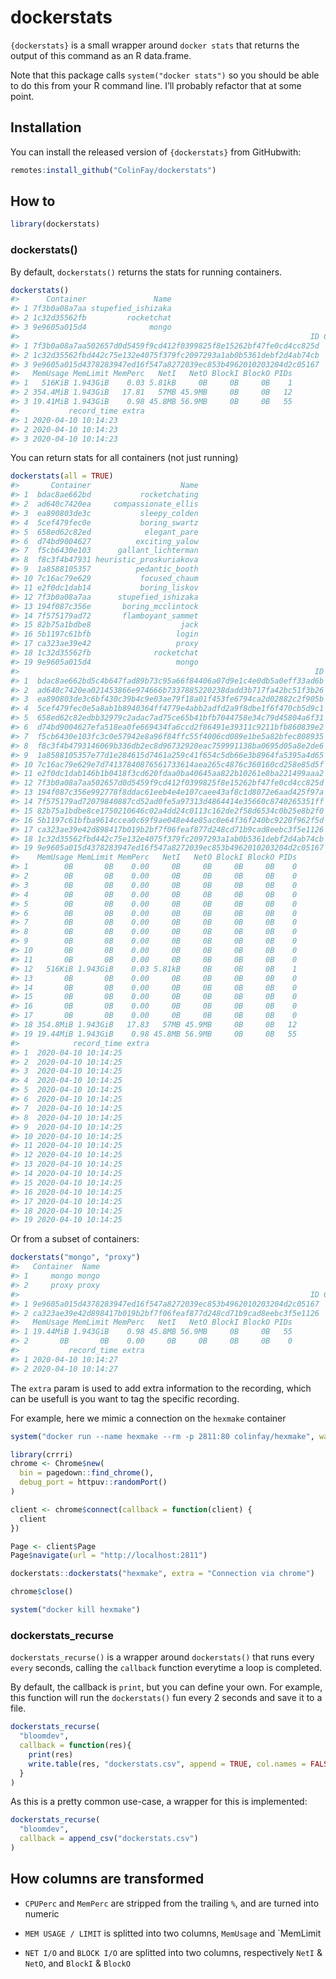 
<!-- README.md is generated from README.Rmd. Please edit that file -->

# dockerstats

<!-- badges: start -->

<!-- badges: end -->

`{dockerstats}` is a small wrapper around `docker stats` that returns
the output of this command as an R data.frame.

Note that this package calls `system("docker stats")` so you should be
able to do this from your R command line. I’ll probably refactor that at
some point.

## Installation

You can install the released version of `{dockerstats}` from GitHubwith:

``` r
remotes:install_github("ColinFay/dockerstats")
```

## How to

``` r
library(dockerstats)
```

### dockerstats()

By default, `dockerstats()` returns the stats for running containers.

``` r
dockerstats()
#>      Container               Name
#> 1 7f3b0a08a7aa stupefied_ishizaka
#> 2 1c32d35562fb         rocketchat
#> 3 9e9605a015d4              mongo
#>                                                                 ID CPUPerc
#> 1 7f3b0a08a7aa502657d0d5459f9cd412f0399825f8e15262bf47fe0cd4cc825d    0.00
#> 2 1c32d35562fbd442c75e132e4075f379fc2097293a1ab0b5361debf2d4ab74cb    0.22
#> 3 9e9605a015d4378283947ed16f547a8272039ec853b4962010203204d2c05167    2.74
#>   MemUsage MemLimit MemPerc   NetI   NetO BlockI BlockO PIDs
#> 1   516KiB 1.943GiB    0.03 5.81kB     0B     0B     0B    1
#> 2 354.4MiB 1.943GiB   17.81   57MB 45.9MB     0B     0B   12
#> 3 19.41MiB 1.943GiB    0.98 45.8MB 56.9MB     0B     0B   55
#>           record_time extra
#> 1 2020-04-10 10:14:23      
#> 2 2020-04-10 10:14:23      
#> 3 2020-04-10 10:14:23
```

You can return stats for all containers (not just running)

``` r
dockerstats(all = TRUE)
#>       Container                    Name
#> 1  bdac8ae662bd           rocketchating
#> 2  ad640c7420ea     compassionate_ellis
#> 3  ea890803de3c           sleepy_colden
#> 4  5cef479fec0e           boring_swartz
#> 5  658ed62c82ed            elegant_pare
#> 6  d74bd9004627          exciting_yalow
#> 7  f5cb6430e103      gallant_lichterman
#> 8  f8c3f4b47931 heuristic_proskuriakova
#> 9  1a8588105357          pedantic_booth
#> 10 7c16ac79e629           focused_chaum
#> 11 e2f0dc1dab14           boring_liskov
#> 12 7f3b0a08a7aa      stupefied_ishizaka
#> 13 194f087c356e       boring_mcclintock
#> 14 7f575179ad72       flamboyant_sammet
#> 15 82b75a1bdbe8                    jack
#> 16 5b1197c61bfb                   login
#> 17 ca323ae39e42                   proxy
#> 18 1c32d35562fb              rocketchat
#> 19 9e9605a015d4                   mongo
#>                                                                  ID CPUPerc
#> 1  bdac8ae662bd5c4b647fad89b73c95a66f84406a07d9e1c4e0db5a0eff33ad6b    0.00
#> 2  ad640c7420ea021453866e974666b7337885220238dadd3b717fa42bc51f3b26    0.00
#> 3  ea890803de3c6bf430c39b4c9e03ae79f18a01f453fe6794ca2d02882c2f905b    0.00
#> 4  5cef479fec0e5a8ab1b8940364ff4779e4abb2adfd2a9f8dbe1f6f470cb5d9c1    0.00
#> 5  658ed62c82edbb32979c2adac7ad75ce65b41bfb7044758e34c79d45804a6f31    0.00
#> 6  d74bd9004627efa518ea0fe669434fa6ccd2f86491e39311c9211bfb860839e2    0.00
#> 7  f5cb6430e103fc3c0e57942e8a96f84ffc55f4006cd089e1be5a82bfec808935    0.00
#> 8  f8c3f4b4793146069b336db2ec8d96732920eac759991138ba0695d05a8e2de6    0.00
#> 9  1a8588105357e77d1e284615d7461a259c41f654c5db66e3b8964fa5395a4d65    0.00
#> 10 7c16ac79e629e7d74137840876561733614aea265c4876c360160cd258e85d5f    0.00
#> 11 e2f0dc1dab146b1b0418f3cd620fdaa0ba40645aa822b10261e8ba221499aaa2    0.00
#> 12 7f3b0a08a7aa502657d0d5459f9cd412f0399825f8e15262bf47fe0cd4cc825d    0.00
#> 13 194f087c356e992778f8ddac61eeb4e4e107caee43af8c1d8072e6aad425f97a    0.00
#> 14 7f575179ad72079840887cd52ad0fe5a97313d4864414e35660c8740265351ff    0.00
#> 15 82b75a1bdbe8ce1750210646c02a4dd24c0113c162de2f58d6534c0b25e8b2f0    0.00
#> 16 5b1197c61bfba9614ccea0c69f9ae048e44e85ac0e64f36f240bc9220f962f5d    0.00
#> 17 ca323ae39e42d898417b019b2bf7f06feaf877d248cd71b9cad8eebc3f5e1126    0.00
#> 18 1c32d35562fbd442c75e132e4075f379fc2097293a1ab0b5361debf2d4ab74cb    0.09
#> 19 9e9605a015d4378283947ed16f547a8272039ec853b4962010203204d2c05167    1.95
#>    MemUsage MemLimit MemPerc   NetI   NetO BlockI BlockO PIDs
#> 1        0B       0B    0.00     0B     0B     0B     0B    0
#> 2        0B       0B    0.00     0B     0B     0B     0B    0
#> 3        0B       0B    0.00     0B     0B     0B     0B    0
#> 4        0B       0B    0.00     0B     0B     0B     0B    0
#> 5        0B       0B    0.00     0B     0B     0B     0B    0
#> 6        0B       0B    0.00     0B     0B     0B     0B    0
#> 7        0B       0B    0.00     0B     0B     0B     0B    0
#> 8        0B       0B    0.00     0B     0B     0B     0B    0
#> 9        0B       0B    0.00     0B     0B     0B     0B    0
#> 10       0B       0B    0.00     0B     0B     0B     0B    0
#> 11       0B       0B    0.00     0B     0B     0B     0B    0
#> 12   516KiB 1.943GiB    0.03 5.81kB     0B     0B     0B    1
#> 13       0B       0B    0.00     0B     0B     0B     0B    0
#> 14       0B       0B    0.00     0B     0B     0B     0B    0
#> 15       0B       0B    0.00     0B     0B     0B     0B    0
#> 16       0B       0B    0.00     0B     0B     0B     0B    0
#> 17       0B       0B    0.00     0B     0B     0B     0B    0
#> 18 354.8MiB 1.943GiB   17.83   57MB 45.9MB     0B     0B   12
#> 19 19.44MiB 1.943GiB    0.98 45.8MB 56.9MB     0B     0B   55
#>            record_time extra
#> 1  2020-04-10 10:14:25      
#> 2  2020-04-10 10:14:25      
#> 3  2020-04-10 10:14:25      
#> 4  2020-04-10 10:14:25      
#> 5  2020-04-10 10:14:25      
#> 6  2020-04-10 10:14:25      
#> 7  2020-04-10 10:14:25      
#> 8  2020-04-10 10:14:25      
#> 9  2020-04-10 10:14:25      
#> 10 2020-04-10 10:14:25      
#> 11 2020-04-10 10:14:25      
#> 12 2020-04-10 10:14:25      
#> 13 2020-04-10 10:14:25      
#> 14 2020-04-10 10:14:25      
#> 15 2020-04-10 10:14:25      
#> 16 2020-04-10 10:14:25      
#> 17 2020-04-10 10:14:25      
#> 18 2020-04-10 10:14:25      
#> 19 2020-04-10 10:14:25
```

Or from a subset of containers:

``` r
dockerstats("mongo", "proxy")
#>   Container  Name
#> 1     mongo mongo
#> 2     proxy proxy
#>                                                                 ID CPUPerc
#> 1 9e9605a015d4378283947ed16f547a8272039ec853b4962010203204d2c05167    2.13
#> 2 ca323ae39e42d898417b019b2bf7f06feaf877d248cd71b9cad8eebc3f5e1126    0.00
#>   MemUsage MemLimit MemPerc   NetI   NetO BlockI BlockO PIDs
#> 1 19.44MiB 1.943GiB    0.98 45.8MB 56.9MB     0B     0B   55
#> 2       0B       0B    0.00     0B     0B     0B     0B    0
#>           record_time extra
#> 1 2020-04-10 10:14:27      
#> 2 2020-04-10 10:14:27
```

The `extra` param is used to add extra information to the recording,
which can be usefull is you want to tag the specific recording.

For example, here we mimic a connection on the `hexmake`
container

``` r
system("docker run --name hexmake --rm -p 2811:80 colinfay/hexmake", wait = FALSE)
```

``` r
library(crrri)
chrome <- Chrome$new(
  bin = pagedown::find_chrome(), 
  debug_port = httpuv::randomPort()
)

client <- chrome$connect(callback = function(client) {
  client
})

Page <- client$Page
Page$navigate(url = "http://localhost:2811")

dockerstats::dockerstats("hexmake", extra = "Connection via chrome")

chrome$close()
```

``` r
system("docker kill hexmake")
```

### dockerstats\_recurse

`dockerstats_recurse()` is a wrapper around `dockerstats()` that runs
every `every` seconds, calling the `callback` function everytime a loop
is completed.

By default, the callback is `print`, but you can define your own. For
example, this function will run the `dockerstats()` fun every 2 seconds
and save it to a file.

``` r
dockerstats_recurse(
  "bloomdev",
  callback = function(res){
    print(res)
    write.table(res, "dockerstats.csv", append = TRUE, col.names = FALSE, row.names = FALSE, sep = ",")
  }
)
```

As this is a pretty common use-case, a wrapper for this is implemented:

``` r
dockerstats_recurse(
  "bloomdev",
  callback = append_csv("dockerstats.csv")
)
```

## How columns are transformed

  - `CPUPerc` and `MemPerc` are stripped from the trailing `%`, and are
    turned into numeric

  - `MEM USAGE / LIMIT` is splitted into two columns, `MemUsage` and
    \`MemLimit

  - `NET I/O` and `BLOCK I/O` are splitted into two columns,
    respectively `NetI` & `NetO`, and `BlockI` & `BlockO`
